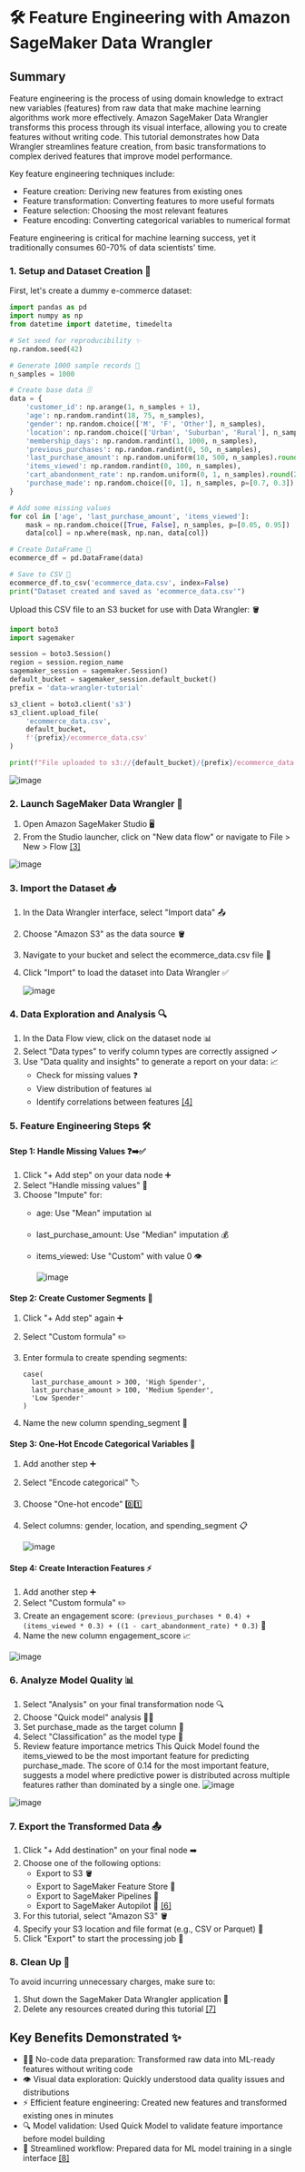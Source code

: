 # 🛠️ Feature Engineering with Amazon SageMaker Data Wrangler 

## Summary
Feature engineering is the process of using domain knowledge to extract new variables (features) from raw data that make machine learning algorithms work more effectively. Amazon SageMaker Data Wrangler transforms this process through its visual interface, allowing you to create features without writing code. This tutorial demonstrates how Data Wrangler streamlines feature creation, from basic transformations to complex derived features that improve model performance.

Key feature engineering techniques include:

- Feature creation: Deriving new features from existing ones
- Feature transformation: Converting features to more useful formats
- Feature selection: Choosing the most relevant features
- Feature encoding: Converting categorical variables to numerical format

Feature engineering is critical for machine learning success, yet it traditionally consumes 60-70% of data scientists' time. 

### 1. Setup and Dataset Creation 📁

First, let's create a dummy e-commerce dataset:

```python
import pandas as pd
import numpy as np
from datetime import datetime, timedelta

# Set seed for reproducibility ✨
np.random.seed(42)

# Generate 1000 sample records 📝
n_samples = 1000

# Create base data 🗄️
data = {
    'customer_id': np.arange(1, n_samples + 1),
    'age': np.random.randint(18, 75, n_samples),
    'gender': np.random.choice(['M', 'F', 'Other'], n_samples),
    'location': np.random.choice(['Urban', 'Suburban', 'Rural'], n_samples),
    'membership_days': np.random.randint(1, 1000, n_samples),
    'previous_purchases': np.random.randint(0, 50, n_samples),
    'last_purchase_amount': np.random.uniform(10, 500, n_samples).round(2),
    'items_viewed': np.random.randint(0, 100, n_samples),
    'cart_abandonment_rate': np.random.uniform(0, 1, n_samples).round(2),
    'purchase_made': np.random.choice([0, 1], n_samples, p=[0.7, 0.3])
}

# Add some missing values 
for col in ['age', 'last_purchase_amount', 'items_viewed']:
    mask = np.random.choice([True, False], n_samples, p=[0.05, 0.95])
    data[col] = np.where(mask, np.nan, data[col])

# Create DataFrame 🔢
ecommerce_df = pd.DataFrame(data)

# Save to CSV 💾
ecommerce_df.to_csv('ecommerce_data.csv', index=False)
print("Dataset created and saved as 'ecommerce_data.csv'")
```

Upload this CSV file to an S3 bucket for use with Data Wrangler: 🪣

```python
import boto3
import sagemaker

session = boto3.Session()
region = session.region_name
sagemaker_session = sagemaker.Session()
default_bucket = sagemaker_session.default_bucket()
prefix = 'data-wrangler-tutorial'

s3_client = boto3.client('s3')
s3_client.upload_file(
    'ecommerce_data.csv', 
    default_bucket, 
    f'{prefix}/ecommerce_data.csv'
)

print(f"File uploaded to s3://{default_bucket}/{prefix}/ecommerce_data.csv")
```

![image](https://github.com/user-attachments/assets/665d57b7-ca36-41a5-bd5e-0517438fbf22)

### 2. Launch SageMaker Data Wrangler 🚀

1. Open Amazon SageMaker Studio 🖥️
2. From the Studio launcher, click on "New data flow" or navigate to File > New > Flow [[3]](https://aws.amazon.com/sagemaker/data-wrangler/)

![image](https://github.com/user-attachments/assets/7a1aa2d9-f251-4f1f-88a7-af1717db2796)

### 3. Import the Dataset 📥

1. In the Data Wrangler interface, select "Import data" 📤
2. Choose "Amazon S3" as the data source 🪣
3. Navigate to your bucket and select the ecommerce_data.csv file 📄
4. Click "Import" to load the dataset into Data Wrangler ✅

   ![image](https://github.com/user-attachments/assets/a3a20a53-a37d-410d-9792-c511fdfc276d)


### 4. Data Exploration and Analysis 🔍

1. In the Data Flow view, click on the dataset node 📊
2. Select "Data types" to verify column types are correctly assigned ✓
3. Use "Data quality and insights" to generate a report on your data: 📈
   * Check for missing values ❓
   * View distribution of features 📊
   * Identify correlations between features [[4]](https://aws.amazon.com/blogs/machine-learning/sagemaker-data-wrangler-now-auto-generates-feature-level-visualizations/)

### 5. Feature Engineering Steps 🛠️

#### Step 1: Handle Missing Values ❓➡️✅

1. Click "+ Add step" on your data node ➕
2. Select "Handle missing values" 🔧
3. Choose "Impute" for:
   * age: Use "Mean" imputation 📊
   * last_purchase_amount: Use "Median" imputation 💰
   * items_viewed: Use "Custom" with value 0 👁️

     ![image](https://github.com/user-attachments/assets/a747179d-7305-4e9b-b988-7c32db4b4e4d)


#### Step 2: Create Customer Segments 👥

1. Click "+ Add step" again ➕
2. Select "Custom formula" ✏️
3. Enter formula to create spending segments:

   ```
   case(
     last_purchase_amount > 300, 'High Spender',
     last_purchase_amount > 100, 'Medium Spender',
     'Low Spender'
   )
   ```


5. Name the new column spending_segment 💸

#### Step 3: One-Hot Encode Categorical Variables 🔄

1. Add another step ➕
2. Select "Encode categorical" 🏷️
3. Choose "One-hot encode" 0️⃣1️⃣
4. Select columns: gender, location, and spending_segment 📋

   ![image](https://github.com/user-attachments/assets/653340fa-ac81-4f8a-9f18-39bef071abad)


#### Step 4: Create Interaction Features ⚡

1. Add another step ➕
2. Select "Custom formula" ✏️
3. Create an engagement score: `(previous_purchases * 0.4) + (items_viewed * 0.3) + ((1 - cart_abandonment_rate) * 0.3)` 🧮
4. Name the new column engagement_score 📈

![image](https://github.com/user-attachments/assets/37be3e29-127b-4feb-ae34-8ec02332ba65)

### 6. Analyze Model Quality 📊

1. Select "Analysis" on your final transformation node 🔍
2. Choose "Quick model" analysis 🏃‍♂️
3. Set purchase_made as the target column 🎯
4. Select "Classification" as the model type 🌲
5. Review feature importance metrics 
This Quick Model found the items_viewed to be the most important feature for predicting purchase_made. The score of 0.14 for the most important feature, suggests  a model where predictive power is distributed across multiple features rather than dominated by a single one. 
   ![image](https://github.com/user-attachments/assets/812db677-bffe-41fd-9a2a-fdd6b1f3f498)

![image](https://github.com/user-attachments/assets/8a8f2f04-fb03-456e-aee9-c363892efe5d)


### 7. Export the Transformed Data 📤

1. Click "+ Add destination" on your final node ➡️
2. Choose one of the following options:
   * Export to S3 🪣
   * Export to SageMaker Feature Store 🏪
   * Export to SageMaker Pipelines 🔄
   * Export to SageMaker Autopilot 🤖 [[6]](https://aws.amazon.com/sagemaker/data-wrangler/)
3. For this tutorial, select "Amazon S3" 🪣
4. Specify your S3 location and file format (e.g., CSV or Parquet) 📄
5. Click "Export" to start the processing job 🚀

### 8. Clean Up 🧹

To avoid incurring unnecessary charges, make sure to:

1. Shut down the SageMaker Data Wrangler application 🛑
2. Delete any resources created during this tutorial [[7]](https://aws.amazon.com/sagemaker/data-wrangler/)

## Key Benefits Demonstrated ✨

* 🧙‍♂️ No-code data preparation: Transformed raw data into ML-ready features without writing code
* 👁️ Visual data exploration: Quickly understood data quality issues and distributions
* ⚡ Efficient feature engineering: Created new features and transformed existing ones in minutes
* 🔍 Model validation: Used Quick Model to validate feature importance before model building
* 🔄 Streamlined workflow: Prepared data for ML model training in a single interface [[8]](https://aws.amazon.com/sagemaker/data-wrangler/)

